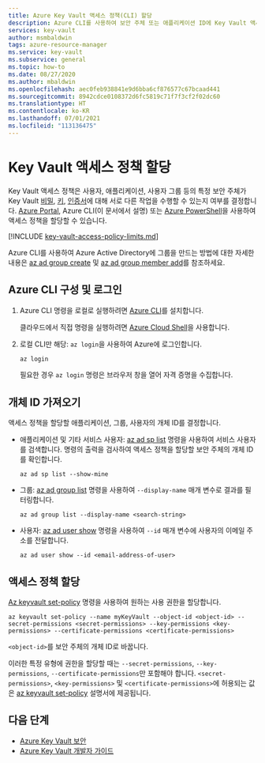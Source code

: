 ```yaml
---
title: Azure Key Vault 액세스 정책(CLI) 할당
description: Azure CLI를 사용하여 보안 주체 또는 애플리케이션 ID에 Key Vault 액세스 정책을 할당하는 방법입니다.
services: key-vault
author: msmbaldwin
tags: azure-resource-manager
ms.service: key-vault
ms.subservice: general
ms.topic: how-to
ms.date: 08/27/2020
ms.author: mbaldwin
ms.openlocfilehash: aec0feb938841e9d6bba6cf876577c67bcaad441
ms.sourcegitcommit: 8942cdce0108372d6fc5819c71f7f3cf2f02dc60
ms.translationtype: HT
ms.contentlocale: ko-KR
ms.lasthandoff: 07/01/2021
ms.locfileid: "113136475"
---
```

# <a name="assign-a-key-vault-access-policy"></a>Key Vault 액세스 정책 할당

Key Vault 액세스 정책은 사용자, 애플리케이션, 사용자 그룹 등의 특정 보안 주체가 Key Vault [비밀](../secrets/index.yml), [키](../keys/index.yml), [인증서](../certificates/index.yml)에 대해 서로 다른 작업을 수행할 수 있는지 여부를 결정합니다. [Azure Portal](assign-access-policy-portal.md), Azure CLI(이 문서에서 설명) 또는 [Azure PowerShell](assign-access-policy-powershell.md)을 사용하여 액세스 정책을 할당할 수 있습니다.

[!INCLUDE [key-vault-access-policy-limits.md](../../../includes/key-vault-access-policy-limits.md)]

Azure CLI를 사용하여 Azure Active Directory에 그룹을 만드는 방법에 대한 자세한 내용은 [az ad group create](/cli/azure/ad/group#az_ad_group_create) 및 [az ad group member add](/cli/azure/ad/group/member#az_ad_group_member_add)를 참조하세요.

## <a name="configure-the-azure-cli-and-sign-in"></a>Azure CLI 구성 및 로그인

1. Azure CLI 명령을 로컬로 실행하려면 [Azure CLI](/cli/azure/install-azure-cli)를 설치합니다.
 
    클라우드에서 직접 명령을 실행하려면 [Azure Cloud Shell](../../cloud-shell/overview.md)을 사용합니다.

1. 로컬 CLI만 해당: `az login`을 사용하여 Azure에 로그인합니다.

    ```bash
    az login
    ```

    필요한 경우 `az login` 명령은 브라우저 창을 열어 자격 증명을 수집합니다.

## <a name="acquire-the-object-id"></a>개체 ID 가져오기

액세스 정책을 할당할 애플리케이션, 그룹, 사용자의 개체 ID를 결정합니다.

- 애플리케이션 및 기타 서비스 사용자: [az ad sp list](/cli/azure/ad/sp#az_ad_sp_list) 명령을 사용하여 서비스 사용자를 검색합니다. 명령의 출력을 검사하여 액세스 정책을 할당할 보안 주체의 개체 ID를 확인합니다.

    ```azurecli-interactive
    az ad sp list --show-mine
    ```

- 그룹: [az ad group list](/cli/azure/ad/group#az_ad_group_list) 명령을 사용하여 `--display-name` 매개 변수로 결과를 필터링합니다.

     ```azurecli-interactive
    az ad group list --display-name <search-string>
    ```

- 사용자: [az ad user show](/cli/azure/ad/user#az_ad_user_show) 명령을 사용하여 `--id` 매개 변수에 사용자의 이메일 주소를 전달합니다.

    ```azurecli-interactive
    az ad user show --id <email-address-of-user>
    ```

## <a name="assign-the-access-policy"></a>액세스 정책 할당
    
[Az keyvault set-policy](/cli/azure/keyvault#az_keyvault_set_policy) 명령을 사용하여 원하는 사용 권한을 할당합니다.

```azurecli-interactive
az keyvault set-policy --name myKeyVault --object-id <object-id> --secret-permissions <secret-permissions> --key-permissions <key-permissions> --certificate-permissions <certificate-permissions>
```

`<object-id>`를 보안 주체의 개체 ID로 바꿉니다.

이러한 특정 유형에 권한을 할당할 때는 `--secret-permissions`, `--key-permissions`, `--certificate-permissions`만 포함해야 합니다. `<secret-permissions>`, `<key-permissions>` 및 `<certificate-permissions>`에 허용되는 값은 [az keyvault set-policy](/cli/azure/keyvault#az_keyvault_set_policy) 설명서에 제공됩니다.

## <a name="next-steps"></a>다음 단계

- [Azure Key Vault 보안](security-features.md)
- [Azure Key Vault 개발자 가이드](developers-guide.md)
